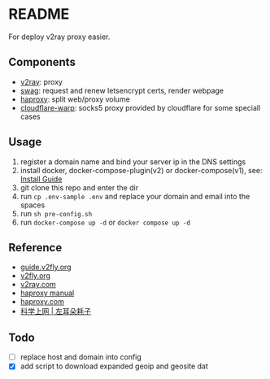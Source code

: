 # README

For deploy v2ray proxy easier.

## Components

* [v2ray](https://github.com/v2fly/v2ray-core): proxy
* [swag](https://github.com/linuxserver/docker-swag): request and renew letsencrypt certs, render webpage
* [haproxy](https://github.com/haproxy/haproxy): split web/proxy volume
* [cloudflare-warp](https://developers.cloudflare.com/warp-client/get-started/linux/): socks5 proxy provided by cloudflare for some speciall cases

## Usage

1. register a domain name and bind your server ip in the DNS settings
2. install docker, docker-compose-plugin(v2) or docker-compose(v1), see: [Install Guide](https://docs.docker.com/engine/install/)
3. git clone this repo and enter the dir
4. run `cp .env-sample .env` and replace your domain and email into the spaces
5. run `sh pre-config.sh`
6. run `docker-compose up -d` or `docker compose up -d`

## Reference

* [guide.v2fly.org](https://guide.v2fly.org/advanced/quic.html)
* [v2fly.org](https://www.v2fly.org/v5/config/inbound.html)
* [v2ray.com](https://www.v2ray.com/chapter_02/policy.html)
* [haproxy manual](https://docs.haproxy.org/dev/configuration.html)
* [haproxy.com](https://www.haproxy.com/documentation/hapee/latest/load-balancing/protocols/http-2/)
* [科学上网 | 左耳朵耗子](https://haoel.github.io/#94-cloudflare-warp-%E5%8E%9F%E7%94%9F-ip)

## Todo

* [ ] replace host and domain into config
* [x] add script to download expanded geoip and geosite dat